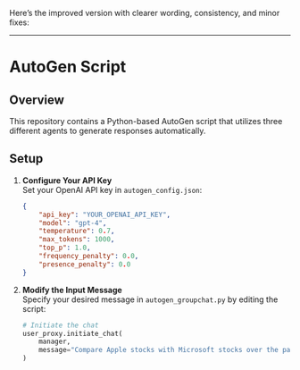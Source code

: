 Here’s the improved version with clearer wording, consistency, and minor fixes:  

---

# AutoGen Script  

## Overview  
This repository contains a Python-based AutoGen script that utilizes three different agents to generate responses automatically.  

## Setup  

1. **Configure Your API Key**  
   Set your OpenAI API key in `autogen_config.json`:  

   ```json
   {
       "api_key": "YOUR_OPENAI_API_KEY",
       "model": "gpt-4",
       "temperature": 0.7,
       "max_tokens": 1000,
       "top_p": 1.0,
       "frequency_penalty": 0.0,
       "presence_penalty": 0.0
   }
   ```  

2. **Modify the Input Message**  
   Specify your desired message in `autogen_groupchat.py` by editing the script:  

   ```python
   # Initiate the chat
   user_proxy.initiate_chat(
       manager,
       message="Compare Apple stocks with Microsoft stocks over the past year."
   )
   ```  
